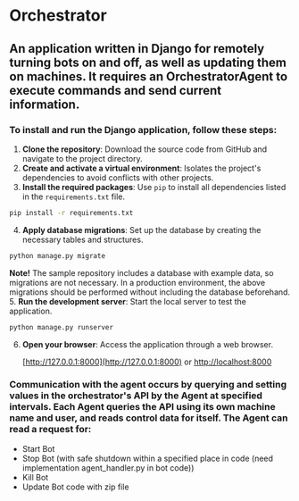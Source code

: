 # Orchestrator
## An application written in Django for remotely turning bots on and off, as well as updating them on machines. It requires an OrchestratorAgent to execute commands and send current information. 

### To install and run the Django application, follow these steps: 
1. **Clone the repository**: Download the source code from GitHub and navigate to the project directory.
2. **Create and activate a virtual environment**: Isolates the project's dependencies to avoid conflicts with other projects.
3. **Install the required packages**: Use `pip` to install all dependencies listed in the `requirements.txt` file.
```sh
pip install -r requirements.txt
```
4. **Apply database migrations**: Set up the database by creating the necessary tables and structures.
```sh
python manage.py migrate
```
**Note!** The sample repository includes a database with example data, so migrations are not necessary. In a production environment, the above migrations should be performed without including the database beforehand.
5. **Run the development server**: Start the local server to test the application.
```sh
python manage.py runserver
```
6. **Open your browser**: Access the application through a web browser.

      [http://127.0.0.1:8000](http://127.0.0.1:8000)
      or
      [http://localhost:8000](http://localhost:8000)

### Communication with the agent occurs by querying and setting values in the orchestrator's API by the Agent at specified intervals. Each Agent queries the API using its own machine name and user, and reads control data for itself. The Agent can read a request for:
- Start Bot
- Stop Bot (with safe shutdown within a specified place in code (need implementation agent_handler.py in bot code))
- Kill Bot
- Update Bot code with zip file
